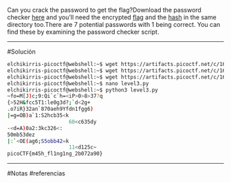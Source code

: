 Can you crack the password to get the flag?Download the password checker [here](https://artifacts.picoctf.net/c/16/level3.py) and you'll need the encrypted [flag](https://artifacts.picoctf.net/c/16/level3.flag.txt.enc) and the [hash](https://artifacts.picoctf.net/c/16/level3.hash.bin) in the same directory too.There are 7 potential passwords with 1 being correct. You can find these by examining the password checker script.

------
#Solución 
```bash
elchikirris-picoctf@webshell:~$ wget https://artifacts.picoctf.net/c/16/level3.py
elchikirris-picoctf@webshell:~$ wget https://artifacts.picoctf.net/c/16/level3.flag.txt.enc
elchikirris-picoctf@webshell:~$ wget https://artifacts.picoctf.net/c/16/level3.hash.bin
elchikirris-picoctf@webshell:~$ nano level3.py
elchikirris-picoctf@webshell:~$ python3 level3.py 
~fo=M[J)c;9:Qi`c`h=<iP>0>8>37?q
{>52H&fcc5T1:le0g3d?;`d<2g+
.o7iR}32an`870aeh9Yfdn1fgg6)
|=g=OB)a`1:S2hcb35<k
                    60<c635dy
-<d=A)0a2:3kc326<:
50mb53dez
|:`<OE(ag6;S5obb42=k
                    11<d125c~
picoCTF{m45h_fl1ng1ng_2b072a90}

```


------
#Notas 
#referencias 